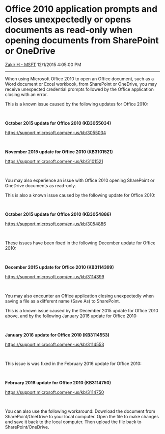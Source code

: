 <div id="page">

# Office 2010 application prompts and closes unexpectedly or opens documents as read-only when opening documents from SharePoint or OneDrive

[Zakir H -
MSFT](https://social.msdn.microsoft.com/profile/Zakir%20H%20-%20MSFT)
12/1/2015 4:05:00 PM

-----

<div id="content">

When using Microsoft Office 2010 to open an Office document, such as a
Word document or Excel workbook, from SharePoint or OneDrive, you may
receive unexpected credential prompts followed by the Office application
closing with an error.

This is a known issue caused by the following updates for Office 2010:

 

**October 2015 update for Office 2010 (KB3055034)**

<https://support.microsoft.com/en-us/kb/3055034>

 

**November 2015 update for Office 2010 (KB3101521)**

<https://support.microsoft.com/en-us/kb/3101521>

 

You may also experience an issue with Office 2010 opening SharePoint or
OneDrive documents as read-only.

This is also a known issue caused by the following update for Office
2010:

 

**October 2015 update for Office 2010 (KB3054886)**

<https://support.microsoft.com/en-us/kb/3054886>

 

These issues have been fixed in the following December update for Office
2010:

 

**December 2015 update for Office 2010 (KB3114399)**

<https://support.microsoft.com/en-us/kb/3114399>

 

You may also encounter an Office application closing unexpectedly when
saving a file as a different name (Save As) to SharePoint.

This is a known issue caused by the December 2015 update for Office 2010
above, and by the following January 2016 update for Office 2010:

 

**January 2016 update for Office 2010 (KB3114553)**

<https://support.microsoft.com/en-us/kb/3114553>

 

This issue is was fixed in the February 2016 update for Office 2010:

 

**February 2016 update for Office 2010 (KB3114750)**

<https://support.microsoft.com/en-us/kb/3114750>

 

You can also use the following workaround: Download the document from
SharePoint/OneDrive to your local computer. Open the file to make
changes and save it back to the local computer. Then upload the file
back to SharePoint/OneDrive.

</div>

</div>
